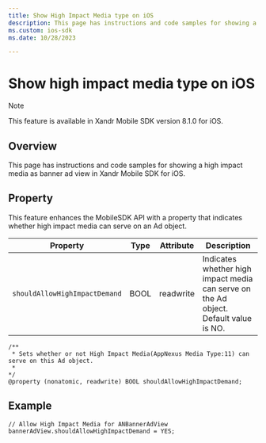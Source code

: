 ```yaml
---
title: Show High Impact Media type on iOS
description: This page has instructions and code samples for showing a high impact media as banner ad view in Xandr Mobile SDK for iOS.
ms.custom: ios-sdk 
ms.date: 10/28/2023

---
```


# Show high impact media type on iOS

> [!NOTE]
> This feature is available in Xandr Mobile SDK version 8.1.0 for iOS.

## Overview

This page has instructions and code samples for showing a high impact media as banner ad view in Xandr Mobile SDK for iOS.

## Property

This feature enhances the MobileSDK API with a property that indicates whether high impact media can serve on an Ad object.

| Property | Type | Attribute | Description |
|--|--|--|--|
| `shouldAllowHighImpactDemand` | BOOL | readwrite | Indicates whether high impact media can serve on the Ad object.<br>Default value is NO. |

``` 
/**
 * Sets whether or not High Impact Media(AppNexus Media Type:11) can serve on this Ad object.
 *
*/
@property (nonatomic, readwrite) BOOL shouldAllowHighImpactDemand;
```

## Example

``` 
// Allow High Impact Media for ANBannerAdView 
bannerAdView.shouldAllowHighImpactDemand = YES;
```

